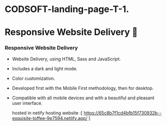 # CODSOFT-landing-page-T-1.

# Responsive Website Delivery 🚚

### Responsive Website Delivery

- Website Delivery, using HTML, Sass and JavaScript.
- Includes a dark and light mode.
- Color customization.
- Developed first with the Mobile First methodology, then for desktop.
- Compatible with all mobile devices and with a beautiful and pleasant user interface.

  hosted in netify hosting website :[ https://65c8b7f1cd4bfb15f730932b--exquisite-toffee-9e7594.netlify.app/ ]
